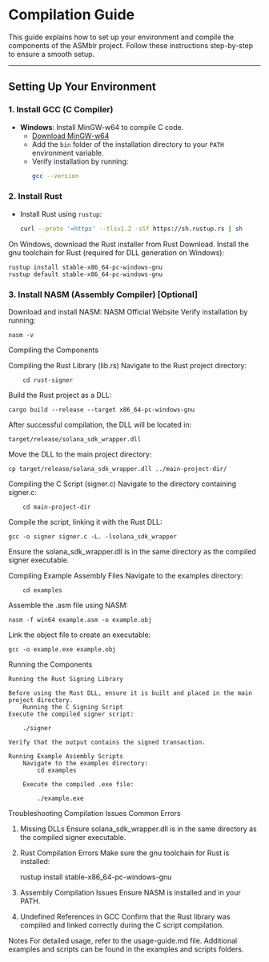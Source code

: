 # Compilation Guide

This guide explains how to set up your environment and compile the components of the ASMblr project. Follow these instructions step-by-step to ensure a smooth setup.

---

## Setting Up Your Environment

### 1. Install GCC (C Compiler)
- **Windows**: Install MinGW-w64 to compile C code.
  - [Download MinGW-w64](https://www.mingw-w64.org/downloads/)
  - Add the `bin` folder of the installation directory to your `PATH` environment variable.
  - Verify installation by running:
    ```bash
    gcc --version
    ```

### 2. Install Rust
- Install Rust using `rustup`:
  ```bash
  curl --proto '=https' --tlsv1.2 -sSf https://sh.rustup.rs | sh

On Windows, download the Rust installer from Rust Download.
Install the gnu toolchain for Rust (required for DLL generation on Windows):

    rustup install stable-x86_64-pc-windows-gnu
    rustup default stable-x86_64-pc-windows-gnu

### 3. Install NASM (Assembly Compiler) [Optional]
Download and install NASM:
    NASM Official Website
Verify installation by running:

    nasm -v


Compiling the Components

Compiling the Rust Library (lib.rs)
    Navigate to the Rust project directory:

        cd rust-signer

Build the Rust project as a DLL:

    cargo build --release --target x86_64-pc-windows-gnu

After successful compilation, the DLL will be located in:

    target/release/solana_sdk_wrapper.dll

Move the DLL to the main project directory:

    cp target/release/solana_sdk_wrapper.dll ../main-project-dir/

Compiling the C Script (signer.c)
    Navigate to the directory containing signer.c:

        cd main-project-dir
    
Compile the script, linking it with the Rust DLL:

    gcc -o signer signer.c -L. -lsolana_sdk_wrapper

Ensure the solana_sdk_wrapper.dll is in the same directory as the compiled signer executable.

Compiling Example Assembly Files
    Navigate to the examples directory:

        cd examples

Assemble the .asm file using NASM:

    nasm -f win64 example.asm -o example.obj

Link the object file to create an executable:

    gcc -o example.exe example.obj


Running the Components

    Running the Rust Signing Library

    Before using the Rust DLL, ensure it is built and placed in the main project directory.
        Running the C Signing Script
    Execute the compiled signer script:

        ./signer
    
    Verify that the output contains the signed transaction.

    Running Example Assembly Scripts
        Navigate to the examples directory:
            cd examples

        Execute the compiled .exe file:

            ./example.exe

Troubleshooting Compilation Issues
Common Errors
1. Missing DLLs
Ensure solana_sdk_wrapper.dll is in the same directory as the compiled signer executable.
2. Rust Compilation Errors
Make sure the gnu toolchain for Rust is installed:

    rustup install stable-x86_64-pc-windows-gnu
3. Assembly Compilation Issues
Ensure NASM is installed and in your PATH.
4. Undefined References in GCC
Confirm that the Rust library was compiled and linked correctly during the C script compilation.

Notes
For detailed usage, refer to the usage-guide.md file.
Additional examples and scripts can be found in the examples and scripts folders.